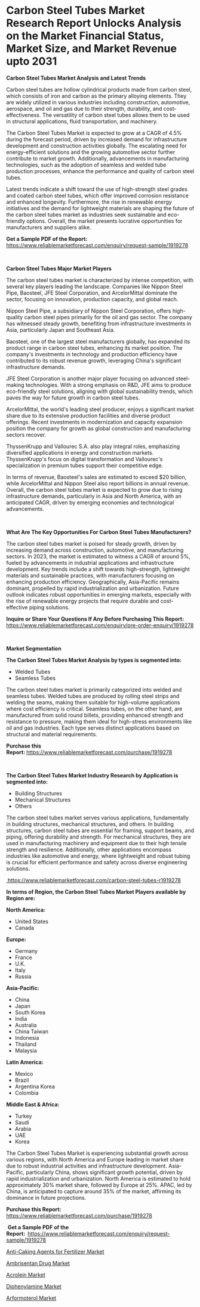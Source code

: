 <p><h1>Carbon Steel Tubes Market Research Report Unlocks Analysis on the Market Financial Status, Market Size, and Market Revenue upto 2031</h1></p><p><strong>Carbon Steel Tubes Market Analysis and Latest Trends</strong></p>
<p><p>Carbon steel tubes are hollow cylindrical products made from carbon steel, which consists of iron and carbon as the primary alloying elements. They are widely utilized in various industries including construction, automotive, aerospace, and oil and gas due to their strength, durability, and cost-effectiveness. The versatility of carbon steel tubes allows them to be used in structural applications, fluid transportation, and machinery.</p><p>The Carbon Steel Tubes Market is expected to grow at a CAGR of 4.5% during the forecast period, driven by increased demand for infrastructure development and construction activities globally. The escalating need for energy-efficient solutions and the growing automotive sector further contribute to market growth. Additionally, advancements in manufacturing technologies, such as the adoption of seamless and welded tube production processes, enhance the performance and quality of carbon steel tubes. </p><p>Latest trends indicate a shift toward the use of high-strength steel grades and coated carbon steel tubes, which offer improved corrosion resistance and enhanced longevity. Furthermore, the rise in renewable energy initiatives and the demand for lightweight materials are shaping the future of the carbon steel tubes market as industries seek sustainable and eco-friendly options. Overall, the market presents lucrative opportunities for manufacturers and suppliers alike.</p></p>
<p><strong>Get a Sample PDF of the Report:&nbsp;</strong> <a href="https://www.reliablemarketforecast.com/enquiry/request-sample/1919278?utm_campaign=1130&utm_medium=2&utm_source=Github&utm_content=ia&utm_term=14112024&utm_id=carbon-steel-tubes">https://www.reliablemarketforecast.com/enquiry/request-sample/1919278</a></p>
<p>&nbsp;</p>
<p><strong>Carbon Steel Tubes Major Market Players</strong></p>
<p><p>The carbon steel tubes market is characterized by intense competition, with several key players leading the landscape. Companies like Nippon Steel Pipe, Baosteel, JFE Steel Corporation, and ArcelorMittal dominate the sector, focusing on innovation, production capacity, and global reach.</p><p>Nippon Steel Pipe, a subsidiary of Nippon Steel Corporation, offers high-quality carbon steel pipes primarily for the oil and gas sector. The company has witnessed steady growth, benefiting from infrastructure investments in Asia, particularly Japan and Southeast Asia. </p><p>Baosteel, one of the largest steel manufacturers globally, has expanded its product range in carbon steel tubes, enhancing its market position. The company's investments in technology and production efficiency have contributed to its robust revenue growth, leveraging China's significant infrastructure demands.</p><p>JFE Steel Corporation is another major player focusing on advanced steel-making technologies. With a strong emphasis on R&D, JFE aims to produce eco-friendly steel solutions, aligning with global sustainability trends, which paves the way for future growth in carbon steel tubes.</p><p>ArcelorMittal, the world's leading steel producer, enjoys a significant market share due to its extensive production facilities and diverse product offerings. Recent investments in modernization and capacity expansion position the company for growth as global construction and manufacturing sectors recover.</p><p>ThyssenKrupp and Vallourec S.A. also play integral roles, emphasizing diversified applications in energy and construction markets. ThyssenKrupp's focus on digital transformation and Vallourec's specialization in premium tubes support their competitive edge.</p><p>In terms of revenue, Baosteel's sales are estimated to exceed $20 billion, while ArcelorMittal and Nippon Steel also report billions in annual revenue. Overall, the carbon steel tubes market is expected to grow due to rising infrastructure demands, particularly in Asia and North America, with an anticipated CAGR, driven by emerging economies and technological advancements.</p></p>
<p>&nbsp;</p>
<p><strong>What Are The Key Opportunities For Carbon Steel Tubes Manufacturers?</strong></p>
<p><p>The carbon steel tubes market is poised for steady growth, driven by increasing demand across construction, automotive, and manufacturing sectors. In 2023, the market is estimated to witness a CAGR of around 5%, fueled by advancements in industrial applications and infrastructure development. Key trends include a shift towards high-strength, lightweight materials and sustainable practices, with manufacturers focusing on enhancing production efficiency. Geographically, Asia-Pacific remains dominant, propelled by rapid industrialization and urbanization. Future outlook indicates robust opportunities in emerging markets, especially with the rise of renewable energy projects that require durable and cost-effective piping solutions.</p></p>
<p><strong>Inquire or Share Your Questions If Any Before Purchasing This Report:</strong> <a href="https://www.reliablemarketforecast.com/enquiry/pre-order-enquiry/1919278?utm_campaign=1130&utm_medium=2&utm_source=Github&utm_content=ia&utm_term=14112024&utm_id=carbon-steel-tubes">https://www.reliablemarketforecast.com/enquiry/pre-order-enquiry/1919278</a></p>
<p>&nbsp;</p>
<p><strong>Market Segmentation</strong></p>
<p><strong>The Carbon Steel Tubes Market Analysis by types is segmented into:</strong></p>
<p><ul><li>Welded Tubes</li><li>Seamless Tubes</li></ul></p>
<p><p>The carbon steel tubes market is primarily categorized into welded and seamless tubes. Welded tubes are produced by rolling steel strips and welding the seams, making them suitable for high-volume applications where cost efficiency is critical. Seamless tubes, on the other hand, are manufactured from solid round billets, providing enhanced strength and resistance to pressure, making them ideal for high-stress environments like oil and gas industries. Each type serves distinct applications based on structural and material requirements.</p></p>
<p><strong>Purchase this Report:&nbsp;</strong><a href="https://www.reliablemarketforecast.com/purchase/1919278?utm_campaign=1130&utm_medium=2&utm_source=Github&utm_content=ia&utm_term=14112024&utm_id=carbon-steel-tubes">https://www.reliablemarketforecast.com/purchase/1919278</a></p>
<p>&nbsp;</p>
<p><strong>The Carbon Steel Tubes Market Industry Research by Application is segmented into:</strong></p>
<p><ul><li>Building Structures</li><li>Mechanical Structures</li><li>Others</li></ul></p>
<p><p>The carbon steel tubes market serves various applications, fundamentally in building structures, mechanical structures, and others. In building structures, carbon steel tubes are essential for framing, support beams, and piping, offering durability and strength. For mechanical structures, they are used in manufacturing machinery and equipment due to their high tensile strength and resilience. Additionally, other applications encompass industries like automotive and energy, where lightweight and robust tubing is crucial for efficient performance and safety across diverse engineering solutions.</p></p>
<p><a href="https://www.reliablemarketforecast.com/carbon-steel-tubes-r1919278?utm_campaign=1130&utm_medium=2&utm_source=Github&utm_content=ia&utm_term=14112024&utm_id=carbon-steel-tubes">&nbsp;https://www.reliablemarketforecast.com/carbon-steel-tubes-r1919278</a></p>
<p><strong>In terms of Region, the Carbon Steel Tubes Market Players available by Region are:</strong></p>
<p>
    <p> <strong> North America: </strong>
        <ul>
            <li>United States</li>
            <li>Canada</li>
        </ul>
        </p> 
    <p> <strong> Europe: </strong>
        <ul>
            <li>Germany</li>
            <li>France</li>
            <li>U.K.</li>
            <li>Italy</li>
            <li>Russia</li>
        </ul>
        </p> 
    <p> <strong> Asia-Pacific: </strong>
        <ul>
            <li>China</li>
            <li>Japan</li>
            <li>South Korea</li>
            <li>India</li>
            <li>Australia</li>
            <li>China Taiwan</li>
            <li>Indonesia</li>
            <li>Thailand</li>
            <li>Malaysia</li>
        </ul>
        </p> 
    <p> <strong> Latin America: </strong>
        <ul>
            <li>Mexico</li>
            <li>Brazil</li>
            <li>Argentina Korea</li>
            <li>Colombia</li>
        </ul>
        </p> 
    <p> <strong> Middle East & Africa: </strong>
        <ul>
            <li>Turkey</li>
            <li>Saudi</li>
            <li>Arabia</li>
            <li>UAE</li>
            <li>Korea</li>
        </ul>
    </p>
    </p>
<p><p>The Carbon Steel Tubes Market is experiencing substantial growth across various regions, with North America and Europe leading in market share due to robust industrial activities and infrastructure development. Asia-Pacific, particularly China, shows significant growth potential, driven by rapid industrialization and urbanization. North America is estimated to hold approximately 30% market share, followed by Europe at 25%. APAC, led by China, is anticipated to capture around 35% of the market, affirming its dominance in future projections.</p></p>
<p><strong>Purchase this Report: </strong><a href="https://www.reliablemarketforecast.com/purchase/1919278?utm_campaign=1130&utm_medium=2&utm_source=Github&utm_content=ia&utm_term=14112024&utm_id=carbon-steel-tubes">https://www.reliablemarketforecast.com/purchase/1919278</a></p>
<p>&nbsp;<strong>Get a Sample PDF of the Report:&nbsp;&nbsp;</strong><a href="https://www.reliablemarketforecast.com/enquiry/request-sample/1919278?utm_campaign=1130&utm_medium=2&utm_source=Github&utm_content=ia&utm_term=14112024&utm_id=carbon-steel-tubes">https://www.reliablemarketforecast.com/enquiry/request-sample/1919278</a></p>
<p><strong></strong></p>
<p><p><a href="https://www.linkedin.com/pulse/anti-caking-agents-fertilizer-value-chain-analysis-from-ifyke?utm_campaign=1130&utm_medium=2&utm_source=Github&utm_content=ia&utm_term=14112024&utm_id=carbon-steel-tubes">Anti-Caking Agents for Fertilizer Market</a></p><p><a href="https://issuu.com/reportprime-2/docs/ambrisentan-drug-market-size-2030.p_cece99cd8aed42?utm_campaign=1130&utm_medium=2&utm_source=Github&utm_content=ia&utm_term=14112024&utm_id=carbon-steel-tubes">Ambrisentan Drug Market</a></p><p><a href="https://www.linkedin.com/pulse/consumer-behavior-shifts-acrolein-market-demand-analysis-hxbqe?utm_campaign=1130&utm_medium=2&utm_source=Github&utm_content=ia&utm_term=14112024&utm_id=carbon-steel-tubes">Acrolein Market</a></p><p><a href="https://www.linkedin.com/pulse/diphenylamine-market-outlook-current-assessment-future-5qvcc?utm_campaign=1130&utm_medium=2&utm_source=Github&utm_content=ia&utm_term=14112024&utm_id=carbon-steel-tubes">Diphenylamine Market</a></p><p><a href="https://issuu.com/reportprime-2/docs/arformoterol-market-size-2030.pptx_ab0653611d1ded?utm_campaign=1130&utm_medium=2&utm_source=Github&utm_content=ia&utm_term=14112024&utm_id=carbon-steel-tubes">Arformoterol Market</a></p></p>